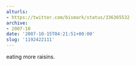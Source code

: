 ```yaml
---
alturls:
- https://twitter.com/bismark/status/336365532
archive:
- 2007-10
date: '2007-10-15T04:21:51+00:00'
slug: '1192422111'
---
```


eating more raisins.

